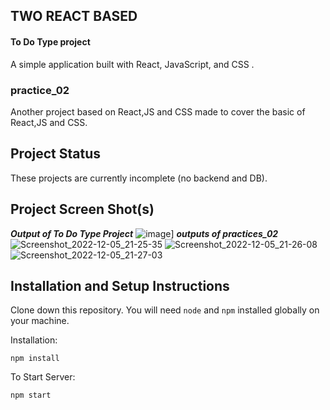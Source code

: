 ## TWO REACT BASED  

#### To Do Type project 

A simple application built with React, JavaScript, and CSS .  

### practice_02
Another project based on React,JS and CSS made to cover the basic of React,JS and CSS.

## Project Status
These projects are currently incomplete (no backend and DB).

## Project Screen Shot(s)
***Output of To Do Type Project***
![image](https://user-images.githubusercontent.com/59772093/205677825-18501b24-c06d-4653-912f-bfcb1dc52bbf.png)]
***outputs of practices_02***
![Screenshot_2022-12-05_21-25-35](https://user-images.githubusercontent.com/59772093/205681906-0902efde-f62c-4148-b99a-7d314c00a389.png)
![Screenshot_2022-12-05_21-26-08](https://user-images.githubusercontent.com/59772093/205681951-186f79c7-6683-46cb-951c-307a8a369294.png)
![Screenshot_2022-12-05_21-27-03](https://user-images.githubusercontent.com/59772093/205682253-272097c8-37f3-4607-bbaf-a489a0caca7a.png)



## Installation and Setup Instructions

Clone down this repository. You will need `node` and `npm` installed globally on your machine.  

Installation:

`npm install`  

To Start Server:

`npm start`  
